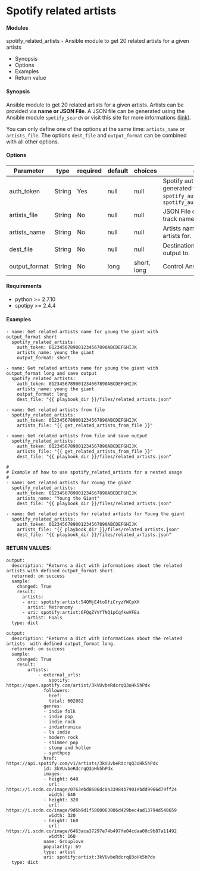 # Spotify related artists

#### Modules
spotify_related_artists - Ansible module to get 20 related artists for a given artists

* Synopsis
* Options
* Examples
* Return value

#### Synopsis

Ansible module to get 20 related artists for a given artists. Artists can be provided via **name or JSON File**.
A JSON file can be generated using the Ansible module `spotify_search` or visit this site for more informations [(link)](https://beta.developer.spotify.com/documentation/web-api/reference/artists/get-artist/).

You can only define one of the options at the same time: `artists_name` or `artists_file`.
The options `dest_file` and `output_format` can be combined with all other options.

#### Options

| Parameter     | type        |required    | default  | choices  | comments |
| ------------- |-------------| ---------|----------- |--------- | -------- |
| auth_token  | String       | Yes     | null       | null     | Spotify authentication token generated from the module `spotify_auth` and `spotify_auth_create_user_token` |
| artists_file  | String       | No     | null       | null     | JSON File containing a dict of track names.|
| artists_name  | String       | No     | null       | null     | Artists name to get the related artists for. |
| dest_file     | String       | No     | null       | null     |  Destination file to save the output to. |
| output_format  | String      | No     | long       | short, long |  Control Ansible output format. |

#### Requirements  
* python >= 2.7.10
* spotipy >= 2.4.4

#### Examples
```
- name: Get related artists name for young the giant with output_format short
  spotify_related_artists:
    auth_token: 0123456789001234567890ABCDEFGHIJK
    artists_name: young the giant
    output_format: short

- name: Get related artists name for young the giant with output_format long and save output
  spotify_related_artists:
    auth_token: 0123456789001234567890ABCDEFGHIJK
    artists_name: young the giant
    output_format: long
    dest_file: "{{ playbook_dir }}/files/related_artists.json"

- name: Get related artists from file
  spotify_related_artists:
    auth_token: 0123456789001234567890ABCDEFGHIJK
    artists_file: "{{ get_related_artists_from_file }}"

- name: Get related artists from file and save output
  spotify_related_artists:
    auth_token: 0123456789001234567890ABCDEFGHIJK
    artists_file: "{{ get_related_artists_from_file }}"
    dest_file: "{{ playbook_dir }}/files/related_artists.json"

#
# Example of how to use spotify_related_artists for a nested usage
#
- name: Get related artists for Young the giant
  spotify_related_artists:
    auth_token: 0123456789001234567890ABCDEFGHIJK
    artists_name: "Young the Giant"
    dest_file: "{{ playbook_dir }}/files/related_artists.json"

- name: Get related artists for related artists for Young the giant
  spotify_related_artists:
    auth_token: 0123456789001234567890ABCDEFGHIJK
    artists_file: "{{ playbook_dir }}/files/related_artists.json"
    dest_file: "{{ playbook_dir }}/files/related_artists.json"
```
#### RETURN VALUES:
```  
output:
  description: "Returns a dict with informations about the related artists with defined output_format short.
  returned: on success
  sample:
    changed: True
    result:
      artists:
      - uri: spotify:artist:54QMjE4toDfiCryzYWCpXX
        artist: Metronomy
      - uri: spotify:artist:6FQqZYVfTNQ1pCqfkwVFEa
        artist: Foals
  type: dict

output:
  description: "Returns a dict with informations about the related artists  with defined output_format long.
  returned: on success
  sample:
    changed: True
    result:
        artists:
            - external_urls:
                spotify: https://open.spotify.com/artist/3kVUvbeRdcrqQ3oHk5hPdx
              followers:
                href:
                total: 602082
              genres:
              - indie folk
              - indie pop
              - indie rock
              - indietronica
              - la indie
              - modern rock
              - shimmer pop
              - stomp and holler
              - synthpop
              href: https://api.spotify.com/v1/artists/3kVUvbeRdcrqQ3oHk5hPdx
              id: 3kVUvbeRdcrqQ3oHk5hPdx
              images:
              - height: 640
                url: https://i.scdn.co/image/0763ebd8606dc0a33984b7901ebdd9966d79ff24
                width: 640
              - height: 320
                url: https://i.scdn.co/image/9d6b9d1f5800063806d429bec4ad13794d548659
                width: 320
              - height: 160
                url: https://i.scdn.co/image/6463aca37297e74b497fe04cdaa00c9b87a11492
                width: 160
              name: Grouplove
              popularity: 69
              type: artist
              uri: spotify:artist:3kVUvbeRdcrqQ3oHk5hPdx
  type: dict
  ```
